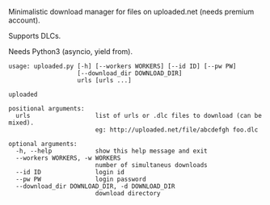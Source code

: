 Minimalistic download manager for files on uploaded.net (needs premium account).

Supports DLCs.

Needs Python3 (asyncio, yield from).

    usage: uploaded.py [-h] [--workers WORKERS] [--id ID] [--pw PW]
                       [--download_dir DOWNLOAD_DIR]
                       urls [urls ...]

    uploaded

    positional arguments:
      urls                  list of urls or .dlc files to download (can be mixed).
                            eg: http://uploaded.net/file/abcdefgh foo.dlc

    optional arguments:
      -h, --help            show this help message and exit
      --workers WORKERS, -w WORKERS
                            number of simultaneus downloads
      --id ID               login id
      --pw PW               login password
      --download_dir DOWNLOAD_DIR, -d DOWNLOAD_DIR
                            download directory
